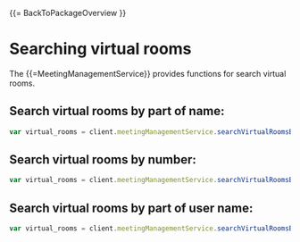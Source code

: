 {{= BackToPackageOverview }}

# Searching virtual rooms

The {{=MeetingManagementService}} provides functions for search virtual rooms.

## Search virtual rooms by part of name:

```javascript
var virtual_rooms = client.meetingManagementService.searchVirtualRoomsByName(tenantId, partOfVRName, offset, pageSize);
```

## Search virtual rooms by number:

```javascript
var virtual_rooms = client.meetingManagementService.searchVirtualRoomsByNumber(tenantId, number, offset, pageSize);
```

## Search virtual rooms by part of user name:

```javascript
var virtual_rooms = client.meetingManagementService.searchVirtualRoomsByUserName(tenantId, partOfUserName, offset, pageSize);
```
